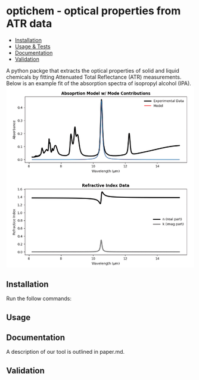 # optichem - optical properties from ATR data

<!--ts-->
   * [Installation](#installation)
   * [Usage & Tests](#usage)
   * [Documentation](#Documentation)
   * [Validation](#Validation)
<!--te-->

A python packge that extracts the optical properties of solid and liquid chemicals by fitting Attenuated Total Reflectance (ATR) measurements. Below is an example fit of the absorption spectra of isopropyl alcohol (IPA). 
<img src="model_fit.gif">



## Installation
Run the follow commands:

## Usage

## Documentation
A description of our tool is outlined in paper.md. 

## Validation

